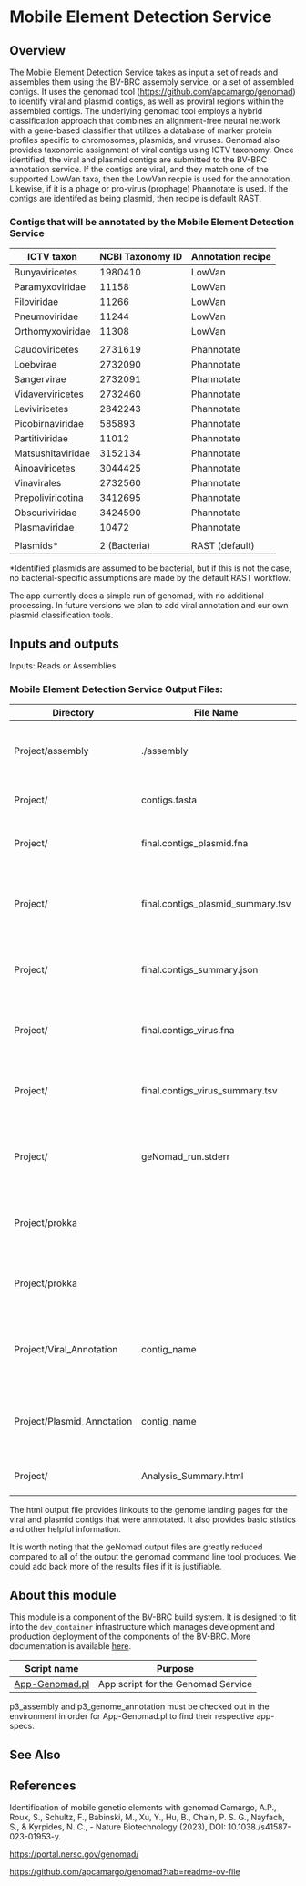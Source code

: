 # Mobile Element Detection Service

## Overview

The Mobile Element Detection Service takes as input a set of reads and assembles them using the BV-BRC assembly service, or a set of assembled contigs.  It uses the genomad tool (https://github.com/apcamargo/genomad) to identify viral and plasmid contigs, as well as proviral regions within the assembled contigs.  The underlying genomad tool employs a hybrid classification approach that combines an alignment-free neural network with a gene-based classifier that utilizes a database of marker protein profiles specific to chromosomes, plasmids, and viruses. Genomad also provides taxonomic assignment of viral contigs using ICTV taxonomy. Once identified, the viral and plasmid contigs are submitted to the BV-BRC annotation service.  If the contigs are viral, and they match one of the supported LowVan taxa, then the LowVan recpie is used for the annotation.  Likewise, if it is a phage or pro-virus (prophage) Phannotate is used. If the contigs are identifed as being plasmid, then recipe is default RAST.  

###  Contigs that will be annotated by the Mobile Element Detection Service 

| ICTV taxon          | NCBI Taxonomy ID | Annotation recipe |
|---------------------|------------------|-------------------|
| Bunyaviricetes      | 1980410          | LowVan            |
| Paramyxoviridae     | 11158            | LowVan            |
| Filoviridae         | 11266            | LowVan            |
| Pneumoviridae       | 11244            | LowVan            |
| Orthomyxoviridae    | 11308            | LowVan            |
|                     |                  |                   |
| Caudoviricetes      | 2731619          | Phannotate        |
| Loebvirae           | 2732090          | Phannotate        |
| Sangervirae         | 2732091          | Phannotate        |
| Vidaverviricetes    | 2732460          | Phannotate        |
| Leviviricetes       | 2842243          | Phannotate        |
| Picobirnaviridae    | 585893           | Phannotate        |
| Partitiviridae      | 11012            | Phannotate        |
| Matsushitaviridae   | 3152134          | Phannotate        |
| Ainoaviricetes      | 3044425          | Phannotate        |
| Vinavirales         | 2732560          | Phannotate        |
| Prepoliviricotina   | 3412695          | Phannotate        |
| Obscuriviridae      | 3424590          | Phannotate        |
| Plasmaviridae       | 10472            | Phannotate        |
|                     |                  |                   |
| Plasmids*           | 2  (Bacteria)    | RAST (default)    |
*Identified plasmids are assumed to be bacterial, but if this is not the case,
no bacterial-specific assumptions are made by the default RAST workflow.


The app currently does a simple run of genomad, with no additional processing.  In future versions we plan to add viral annotation and our own plasmid classification tools. 


## Inputs and outputs

Inputs:  Reads or Assemblies

### Mobile Element Detection Service Output Files:
Directory     | File Name | Description |
|----------------|---------------|-------------|
|Project/assembly| ./assembly    | All output files of the optional assembly run|
|Project/        | contigs.fasta | Your uploaded contigs|
|Project/        | final.contigs_plasmid.fna | FASTA file containing plasmid contigs |
|Project/        | final.contigs_plasmid_summary.tsv | Tab-separated summary file for plasmid contigs |
|Project/        | final.contigs_summary.json | JSON file containing overall summary of all contigs |
|Project/        | final.contigs_virus.fna | FASTA file containing viral and pro-viral contigs |
|Project/        | final.contigs_virus_summary.tsv | Tab-separated summary file for viral contigs |
|Project/        | geNomad_run.stderr | Standard error log file from the geNomad run |
|Project/prokka  |                    | Files with prokka data used by the geNomad classifers |
|Project/prokka  |                    | Files with prokka data used by the geNomad classifers |
|Project/Viral_Annotation|   contig_name | One contig fasta and one annotation output directory |
|Project/Plasmid_Annotation| contig_name | One contig fasta and one annotation output directory |
|Project/        | Analysis_Summary.html | HTML file of the output |


The html output file provides linkouts to the genome landing pages for the viral and plasmid contigs that were anntotated.  It also provides basic stistics and other helpful information.  

It is worth noting that the geNomad output files are greatly reduced compared to all of the output the genomad command line tool produces.  We could add back more of the results files if it is justifiable.  

## About this module

This module is a component of the BV-BRC build system. It is designed to fit into the
`dev_container` infrastructure which manages development and production deployment of
the components of the BV-BRC. More documentation is available [here](https://github.com/BV-BRC/dev_container/tree/master/README.md).



| Script name | Purpose |
| ----------- | ------- |
| [App-Genomad.pl](service-scripts/App-Genomad.pl) | App script for the Genomad Service|

p3_assembly and p3_genome_annotation must be checked out in the environment in order for App-Genomad.pl to find their respective app-specs.


## See Also

## References

Identification of mobile genetic elements with genomad Camargo, A.P., Roux, S., Schultz, F., Babinski, M., Xu, Y., Hu, B., Chain, P. S. G., Nayfach, S., & Kyrpides, N. C., - Nature Biotechnology (2023), DOI: 10.1038./s41587-023-01953-y.

https://portal.nersc.gov/genomad/

https://github.com/apcamargo/genomad?tab=readme-ov-file

